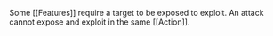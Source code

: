 Some [[Features]] require a target to be exposed to exploit. An attack cannot expose and exploit in the same [[Action]].